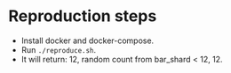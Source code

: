 # Reproduction steps

- Install docker and docker-compose.
- Run `./reproduce.sh`.
- It will return: 12, random count from bar_shard < 12, 12.
